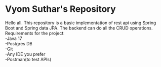 # Vyom Suthar's Repository
Hello all. This repository is a basic implementation of rest api using Spring Boot and Spring data JPA.
The backend can do all the CRUD operations.
<br/>
Requirements for the project:
<br/>
-Java 17
<br/>
-Postgres DB
<br/>
-Git
<br/>
-Any IDE you prefer
<br/>
-Postman(to test APIs)
